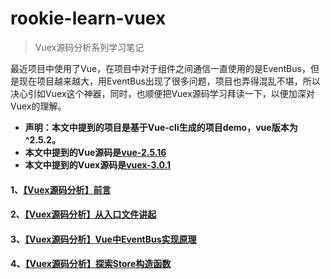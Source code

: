 # rookie-learn-vuex
> Vuex源码分析系列学习笔记

最近项目中使用了Vue，在项目中对于组件之间通信一直使用的是EventBus，但是现在项目越来越大，用EventBus出现了很多问题，项目也弄得混乱不堪，所以决心引如Vuex这个神器，同时，也顺便把Vuex源码学习拜读一下，以便加深对Vuex的理解。

* **声明：本文中提到的项目是基于Vue-cli生成的项目demo，vue版本为 ^2.5.2。**
* **本文中提到的Vue源码是[vue-2.5.16](https://github.com/vuejs/vue/archive/v2.5.16.zip)**
* **本文中提到的Vuex源码是[vuex-3.0.1](https://github.com/vuejs/vuex/archive/v3.0.1.zip)**



#### 1、[【Vuex源码分析】前言](./【Vuex源码分析】前言.md)

#### 2、[【Vuex源码分析】从入口文件讲起](./【Vuex源码分析】从入口文件讲起.md)

#### 3、[【Vuex源码分析】Vue中EventBus实现原理](./【Vuex源码分析】Vue中EventBus实现原理.md)

#### 4、[【Vuex源码分析】探索Store构造函数](./【Vuex源码分析】探索Store构造函数.md)

